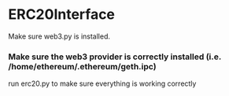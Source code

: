 # ERC20Interface

Make sure web3.py is installed.

### Make sure the web3 provider is correctly installed (i.e. /home/ethereum/.ethereum/geth.ipc)

run erc20.py to make sure everything is working correctly